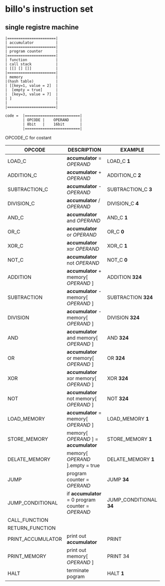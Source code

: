 # billo's instruction set


## single registre machine
```
|======================|
| accumulator          |
|======================|
| program counter      |
|======================|
| function             |
| call stack           |
| [[] [] []]           |
|======================|
| memory               |
|(hash table)          |
| [[key=1, value = 2]  |
|  [empty = true]      |
|  [key=3, value = 7]  |
| ]                    |
|                      |
|======================|

code =  |=========================|
        | OPCODE |    OPERAND     |
        | 8bit   |    16bit       |
        |=========================|
```


OPCODE_C for costant

OPCODE | DESCRIPTION | EXAMPLE
------ | ----------- | -------
LOAD_C | **accumulator** = *OPERAND* | LOAD_C **1**
ADDITION_C | **accumulator** + *OPERAND* | ADDITION_C **2**
SUBTRACTION_C | **accumulator** - *OPERAND* | SUBTRACTION_C **3**
DIVISION_C | **accumulator** / *OPERAND* | DIVISION_C **4**
AND_C | **accumulator** and *OPERAND* | AND_C **1**
OR_C |  **accumulator** or *OPERAND* | OR_C **0**
XOR_C | **accumulator** xor *OPERAND* | XOR_C **1**
NOT_C | **accumulator** not *OPERAND* | NOT_C **0**
ADDITION | **accumulator** + memory[ *OPERAND* ] | ADDITION **324**
SUBTRACTION | **accumulator** - memory[ *OPERAND* ] | SUBTRACTION **324**
DIVISION | **accumulator** - memory[ *OPERAND* ] | DIVISION **324**
AND | **accumulator** and memory[ *OPERAND* ] | AND **324**
OR | **accumulator** or memory[ *OPERAND* ] | OR **324**
XOR | **accumulator** xor memory[ *OPERAND* ] | XOR **324**
NOT | **accumulator** not memory[ *OPERAND* ] | NOT **324**
LOAD_MEMORY | **accumulator** = memory[ *OPERAND* ] | LOAD_MEMORY **1**
STORE_MEMORY | memory[ *OPERAND* ] = **accumulator** | STORE_MEMORY **1**
DELATE_MEMORY | memory[ *OPERAND* ].empty = true | DELATE_MEMORY **1**
JUMP | program counter = *OPERAND* | JUMP **34**
JUMP_CONDITIONAL | if **accumulator** = 0 program counter = *OPERAND*  | JUMP_CONDITIONAL **34**
CALL_FUNCTION |  | 
RETURN_FUNCTION | | 
PRINT_ACCUMULATOR | print out **accumulator** | PRINT
PRINT_MEMORY | print out memory[ *OPERAND* ] | PRINT 34
HALT | terminate pogram | HALT **1**